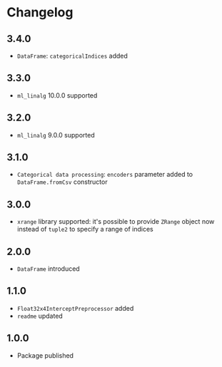 # Changelog

## 3.4.0
- `DataFrame`: `categoricalIndices` added

## 3.3.0
- `ml_linalg` 10.0.0 supported

## 3.2.0
- `ml_linalg` 9.0.0 supported

## 3.1.0
- `Categorical data processing`: `encoders` parameter added to `DataFrame.fromCsv` constructor

## 3.0.0
- `xrange` library supported: it's possible to provide `ZRange` object now instead of `tuple2` to specify a range of 
indices 

## 2.0.0
- `DataFrame` introduced

## 1.1.0
- `Float32x4InterceptPreprocessor` added
- `readme` updated

## 1.0.0
- Package published